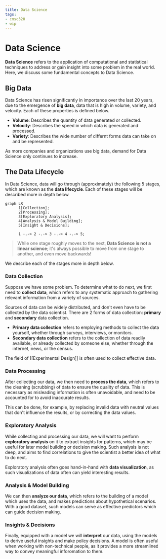 ```yaml
---
title: Data Science
tags:
- cmsc320
- wip
---
```


# Data Science
**Data Science** refers to the application of computational and statistical techniques to address or gain insight into some problem in the real world. Here, we discuss some fundamental concepts to Data Science. 

## Big Data
Data Science has risen significantly in importance over the last 20 years, due to the emergence of **big data**, data that is high in volume, variety, and velocity. Each of these properties is defined below.
- **Volume**: Describes the quantity of data generated or collected.
- **Velocity**: Describes the speed in which data is generated and processed.
- **Variety**: Describes the wide number of differnt forms data can take on and be represented.

As more companies and organizations use big data, demand for Data Science only continues to increase.

## The Data Lifecycle
In Data Science, data will go through (approximately) the following 5 stages, which are known as the **data lifecycle**. Each of these stages will be described more in depth below.

```mermaid
graph LR
      1[Collection];
      2[Processing];
      3[Exploratory Analysis];
      4[Analysis & Model Building];
      5[Insight & Decisions];

      1 -.-> 2 -.-> 3 -.-> 4 -.-> 5;   
```
> While one stage roughly moves to the next, **Data Science is not a linear science**; it's always possible to move from one stage to another, and even move backwards!

We describe each of the stages more in depth below.

### Data Collection
Suppose we have some problem. To determine what to do next, we first need to **collect data**, which refers to any systematic approach to gathering relevant information from a variety of sources.

Sources of data can be widely distributed, and don't even have to be collected by the data scientist. There are 2 forms of data collection: **primary** and **secondary** data collection.
- **Primary data collection** refers to employing methods to collect the data yourself, whether through surveys, interviews, or monitors.
- **Secondary data collection** refers to the collection of data readily available, or already collected by someone else, whether through the internet, news, or the census.

The field of [[Experimental Design]] is often used to collect effective data.

### Data Processing
After collecting our data, we then need to **process the data**, which refers to the cleaning (scrubbing) of data to ensure the quality of data. This is necessary as misleading information is often unavoidable, and need to be accounted for to avoid inaccurate results.

This can be done, for example, by replacing invalid data with neutral values that don't influence the results, or by correcting the data values.

### Exploratory Analysis
While collecting and processing our data, we will want to perform **exploratory analysis** on it to extract insights for patterns, which may be useful for later model building or decision making. Such analysis is not deep, and aims to find correlations to give the scientist a better idea of what to do next.

Exploratory analysis often goes hand-in-hand with **data visualization**, as such visualizations of data often can yield interesting results.

### Analysis & Model Building
We can then **analyze our data**, which refers to the building of a model which uses the data, and makes predictions about hypothetical scenarios. With a good dataset, such models can serve as effective predictors which can guide decision making.

### Insights & Decisions
Finally, equipped with a model we will **interpret** our data, using the models to derive useful insights and make policy decisions. A model is often useful when working with non-technical people, as it provides a more streamlined way to convey meaningful inforomation to them.
